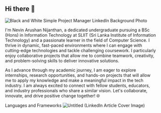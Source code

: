 


## Hi there 👋 
![Black and White Simple Project Manager LinkedIn Background Photo](https://github.com/user-attachments/assets/a7af1d96-388e-4a91-90bf-d28ff3613e97)


 I'm Nevin Arushan Nijanthan, a dedicated undergraduate pursuing a BSc (Hons) in Information Technology at SLIIT (Sri Lanka Institute of Information Technology) and a passionate learner in the field of Computer Science. I thrive in dynamic, fast-paced environments where I can engage with cutting-edge technologies and tackle challenging coursework. I particularly enjoy collaborative projects that allow me to combine teamwork, creativity, and problem-solving skills to deliver innovative solutions.

As I advance through my academic journey, I am eager to explore internships, research opportunities, and hands-on projects that will allow me to apply my knowledge and make a meaningful impact in the tech industry. I am always excited to connect with fellow students, educators, and industry professionals who share a similar vision. Let's collaborate, innovate, and drive positive change together! 🌐

Languages and Frameworks 
![Untitled (LinkedIn Article Cover Image)](https://github.com/user-attachments/assets/ad3b0adb-612b-42ba-a83a-60a89b37c669)





